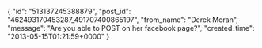  {
   "id": "513137245388879",
   "post_id": "462493170453287_491707400865197",
   "from_name": "Derek Moran",
   "message": "Are you able to POST on her facebook page?",
   "created_time": "2013-05-15T01:21:59+0000"
 }
